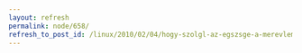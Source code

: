 ```yaml
---
layout: refresh
permalink: node/658/
refresh_to_post_id: /linux/2010/02/04/hogy-szolgl-az-egszsge-a-merevlemeznek
---
```

